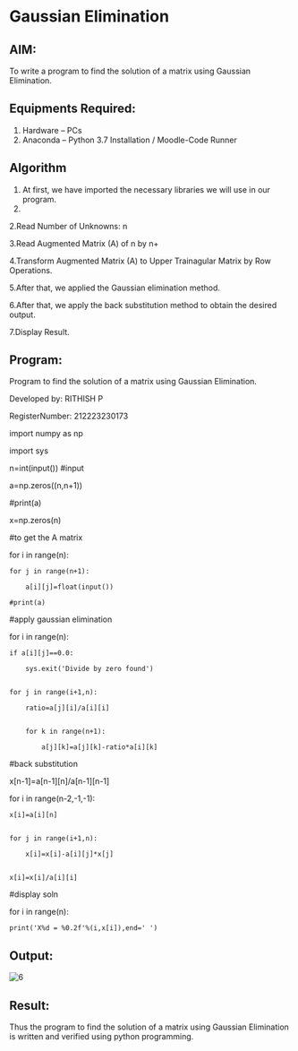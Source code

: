# Gaussian Elimination

## AIM:
To write a program to find the solution of a matrix using Gaussian Elimination.

## Equipments Required:
1. Hardware – PCs
2. Anaconda – Python 3.7 Installation / Moodle-Code Runner

## Algorithm
1. At first, we have imported the necessary libraries we will use in our program.
2. 

2.Read Number of Unknowns: n


3.Read Augmented Matrix (A) of n by n+


4.Transform Augmented Matrix (A) to Upper Trainagular Matrix by Row Operations.


5.After that, we applied the Gaussian elimination method.


6.After that, we apply the back substitution method to obtain the desired output.


7.Display Result.

 

## Program:
 
Program to find the solution of a matrix using Gaussian Elimination.

Developed by: RITHISH P

RegisterNumber: 212223230173 
 

import numpy as np

import sys 


n=int(input()) #input

a=np.zeros((n,n+1))

#print(a)

x=np.zeros(n)

#to get the A matrix

for i in range(n):

    for j in range(n+1):
    
        a[i][j]=float(input())
        
    #print(a)
    
         
#apply gaussian elimination

for i in range(n):

    if a[i][j]==0.0:
    
        sys.exit('Divide by zero found')
        
        
    for j in range(i+1,n):
    
        ratio=a[j][i]/a[i][i]
        
        
        for k in range(n+1):
        
            a[j][k]=a[j][k]-ratio*a[i][k]
            
        
#back substitution

x[n-1]=a[n-1][n]/a[n-1][n-1] 


for i in range(n-2,-1,-1):

    x[i]=a[i][n]
    

    for j in range(i+1,n):
    
        x[i]=x[i]-a[i][j]*x[j]
        
        
    x[i]=x[i]/a[i][i]
    
    
#display soln

for i in range(n):

    print('X%d = %0.2f'%(i,x[i]),end=' ')

 

## Output:
 ![6](https://github.com/RITHISHlearn/Gaussian/assets/145446645/dfabdc82-ba87-47d9-87bd-7a885ebdabc6)



## Result:
Thus the program to find the solution of a matrix using Gaussian Elimination is written and verified using python programming.

